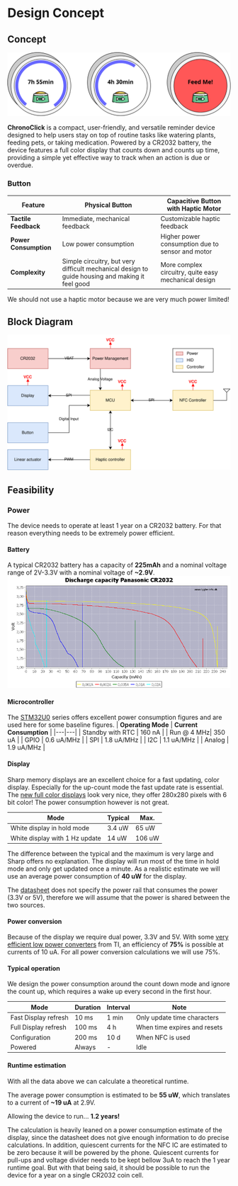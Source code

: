 # Design Concept

## Concept
![Concept](images/concept.svg)

**ChronoClick** is a compact, user-friendly, and versatile reminder device designed to help users stay on top of routine tasks like watering plants, feeding pets, or taking medication. Powered by a CR2032 battery, the device features a full color display that counts down and counts up time, providing a simple yet effective way to track when an action is due or overdue.

### Button
| Feature | Physical Button | Capacitive Button with Haptic Motor |
|---------|-----------------|-------------------------------------|
| **Tactile Feedback** | Immediate, mechanical feedback | Customizable haptic feedback |
| **Power Consumption** | Low power consumption | Higher power consumption due to sensor and motor |
| **Complexity** | Simple circuitry, but very difficult mechanical design to guide housing and making it feel good | More complex circuitry, quite easy mechanical design |

We should not use a haptic motor because we are very much power limited! 

## Block Diagram
![Block Diagram](images/block-diagram.svg)

## Feasibility

### Power
The device needs to operate at least 1 year on a CR2032 battery. For that reason everything needs to be extremely power efficient.

#### Battery
A typical CR2032 battery has a capacity of **225mAh** and a nominal voltage range of 2V-3.3V with a nominal voltage of **~2.9V**.
![Discharge Curve](images/discharge-curve.png)

#### Microcontroller
The [STM32U0](https://www.st.com/en/microcontrollers-microprocessors/stm32u0-series.html) series offers excellent power consumption figures and are used here for some baseline figures.
| **Operating Mode** | **Current Consumption** |
|---|---|
| Standby with RTC | 160 nA |
| Run @ 4 MHz| 350 uA |
| GPIO | 0.6 uA/MHz |
| SPI | 1.8 uA/MHz |
| I2C | 1.1 uA/MHz |
| Analog | 1.9 uA/MHz |

#### Display
Sharp memory displays are an excellent choice for a fast updating, color display. Especially for the up-count mode the fast update rate is essential. The [new full color displays](https://www.sharpsde.com/products/displays/model/ls012b7dd06a-1-1/#productview) look very nice, they offer 280x280 pixels with 6 bit color! The power consumption however is not great.

| **Mode** | **Typical** | **Max.** | 
|---|---|---|
|White display in hold mode|3.4 uW|65 uW|
|White display with 1 Hz update|14 uW|106 uW|

The difference between the typical and the maximum is very large and Sharp offers no explanation. The display will run most of the time in hold mode and only get updated once a minute. As a realistic estimate we will use an average power consumption of **40 uW** for the display.

The [datasheet](https://www.sharpsde.com/fileadmin/products/Displays/Specs/LS014B7DD01_21Dec22_Spec_LCP-0620031B.pdf) does not specify the power rail that consumes the power (3.3V or 5V), therefore we will assume that the power is shared between the two sources.

#### Power conversion
Because of the display we require dual power, 3.3V and 5V. With some [very efficient low power converters](https://www.ti.com/lit/ds/symlink/tps61299.pdf?ts=1695244001101&ref_url=https%253A%252F%252Fwww.ti.com%252Fproduct%252FTPS61299%253FHQS%253Dapp-sr-pwr-lowiq_tps61299_h1-paidfb-pf-facebook_pwr_b_lowiq_cons_null-wwe_int%2526fbclid%253DIwAR3yCh0IB3iirVoz9aK55N8BLNDQmakUcDeVtoRTuOZto1nHpU-tdQV_yfI_aem_AZC5lNN2AagQAdYqTdO5u4s8LqShAQAt1Z44U_4Mj9NBwf4CP8zVZmuXQIrFCRg5Z7QAqq-vc2z-o6yxPL9JyvVv) from TI, an efficiency of **75%** is possible at currents of 10 uA. For all power conversion calculations we will use 75%. 

#### Typical operation
We design the power consumption around the count down mode and ignore the count up, which requires a wake up every second in the first hour.

| **Mode** | **Duration** | **Interval** | **Note** |
|---|---|---|---|
|Fast Display refresh|10 ms|1 min| Only update time characters |
|Full Display refresh|100 ms|4 h|When time expires and resets|
|Configuration|200 ms|10 d|When NFC is used|
|Powered|Always|-|Idle|

#### Runtime estimation
With all the data above we can calculate a theoretical runtime. 

The average power consumption is estimated to be **55 uW**, which translates to a current of **~19 uA** at 2.9V.

Allowing the device to run... **1.2 years!**

The calculation is heavily leaned on a power consumption estimate of the display, since the datasheet does not give enough information to do precise calculations. In addition, quiescent currents for the NFC IC are estimated to be zero because it will be powered by the phone. Quiescent currents for pull-ups and voltage divider needs to be kept bellow 3uA to reach the 1 year runtime goal. But with that being said, it should be possible to run the device for a year on a single CR2032 coin cell.
